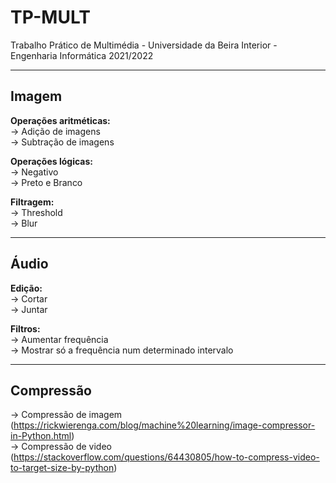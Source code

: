 # TP-MULT
Trabalho Prático de Multimédia - Universidade da Beira Interior - Engenharia Informática 2021/2022
***
## Imagem

**Operações aritméticas:**   
-> Adição de imagens  
-> Subtração de imagens

**Operações lógicas:**  
-> Negativo  
-> Preto e Branco

**Filtragem:**  
-> Threshold  
-> Blur
***
## Áudio

**Edição:**   
-> Cortar  
-> Juntar  

**Filtros:**   
-> Aumentar frequência  
-> Mostrar só a frequência num determinado intervalo  
***

## Compressão
-> Compressão de imagem (https://rickwierenga.com/blog/machine%20learning/image-compressor-in-Python.html)    
-> Compressão de video (https://stackoverflow.com/questions/64430805/how-to-compress-video-to-target-size-by-python)    
  
